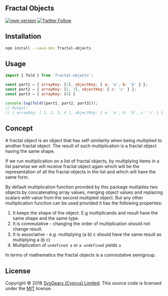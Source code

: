 ## Fractal Objects

[![npm version](https://badge.fury.io/js/fractal-objects.svg)](https://badge.fury.io/js/fractal-objects)
[![Twitter Follow](https://img.shields.io/twitter/follow/sysgears.svg?style=social)](https://twitter.com/sysgears)

## Installation

```bash
npm install --save-dev fractal-objects
```

## Usage
``` js
import { fold } from 'fractal-objects';

const part1 = { arrayKey: [1], objectKey: { a: 'a', b: 'b' } };
const part2 = { arrayKey: [2, 3], objectKey: { c: 'c' } };
const part3 = { arrayKey: [4] }

console.log(fold([part1, part2, part3]));
// Output:
// { arrayKey: [ 1, 2, 3, 4 ], objectKey: { a: 'a', b: 'b', c: 'c' } }
```

## Concept
A fractal object is an object that has self-similarity when
being multiplied to another fractal object. The result of such
multiplication is a fractal object having the same shape.

If we run multiplication on a list of fractal objects, by
multiplying items in a list pairwise we will receive
fractal object again which will be the representation
of all the fractal objects in the list and which will have
the same form.

By default multiplication function provided by this package
multiplies two objects by concatenating array values,
merging object values and replacing scalars with value
from the second multipled object. But any other multiplication
function can be used provided it has the following properties:
  1. It keeps the shape of the object. E.g multiplicands and     result have the same shape and the same type.
  2. It is commutative - changing the order of multiplication
    should not change result.
  3. It is associative - e.g. multiplying (a b) c should have
    the same result as multiplying a (b c)
  4. Multiplication of `undefined a` or `a undefined` yields     `a`

In terms of mathematics the fractal objects is a commutative
semigroup.

## License
Copyright © 2018 [SysGears (Cyprus) Limited]. This source code is licensed under the [MIT] license.

[MIT]: LICENSE
[SysGears (Cyprus) Limited]: http://sysgears.com
